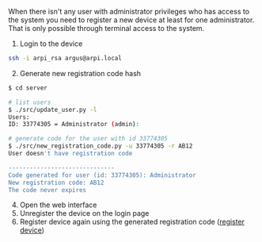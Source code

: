 When there isn't any user with administrator privileges who has access to the
system you need to register a new device at least for one administrator. That
is only possible through terminal access to the system.

1. Login to the device
```bash
ssh -i arpi_rsa argus@arpi.local
```

2. Generate new registration code hash
```bash
$ cd server

# list users
$ ./src/update_user.py -l
Users:
ID: 33774305 = Administrator (admin):

# generate code for the user with id 33774305
$ ./src/new_registration_code.py -u 33774305 -r AB12
User doesn't have registration code

------------------------------
Code generated for user (id: 33774305): Administrator
New registration code: AB12
The code never expires
```

4. Open the web interface
5. Unregister the device on the login page
6. Register device again using the generated registration code
([register device](../end_users/register.md))



